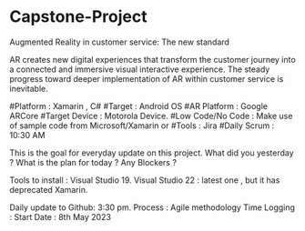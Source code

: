 # Capstone-Project


Augmented Reality in customer service: The new standard

AR creates new digital experiences that transform the customer journey into a connected and immersive visual interactive experience. 
The steady progress toward deeper implementation of AR within customer service is inevitable.



#Platform : Xamarin , C#
#Target : Android OS
#AR Platform : Google ARCore
#Target Device : Motorola Device.
#Low Code/No Code : Make use of sample code from Microsoft/Xamarin or 
#Tools : Jira
#Daily Scrum : 10:30 AM

This is the goal for everyday update on this project.
What did you yesterday ?
What is the plan for today ?
Any Blockers ?

Tools to install : Visual Studio 19.
Visual Studio 22 : latest one , but it has deprecated Xamarin.

Daily update to Github: 3:30 pm.
Process : Agile methodology
Time Logging : 
Start Date : 8th May 2023


